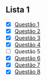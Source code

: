 ## Lista 1

- [x] [Questão 1](https://github.com/Guilhermeasper/Hardware/blob/master/Listas/Lista%201/q1.asm)
- [x] [Questão 2](https://github.com/Guilhermeasper/Hardware/blob/master/Listas/Lista%201/q2.asm)
- [x] [Questão 3](https://github.com/Guilhermeasper/Hardware/blob/master/Listas/Lista%201/q3.asm)
- [x] [Questão 4](https://github.com/Guilhermeasper/Hardware/blob/master/Listas/Lista%201/q4.asm)
- [ ] Questão 5
- [x] [Questão 6](https://github.com/Guilhermeasper/Hardware/blob/master/Listas/Lista%201/q6.asm)
- [x] [Questão 7](https://github.com/Guilhermeasper/Hardware/blob/master/Listas/Lista%201/q7.asm)
- [x] [Questão 8](https://github.com/Guilhermeasper/Hardware/blob/master/Listas/Lista%201/q8.asm)

